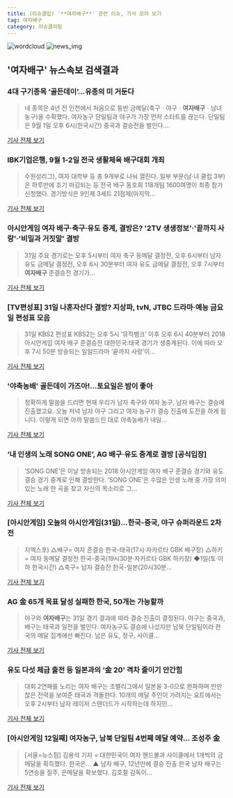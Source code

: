 ```yaml
---
title: (이슈클립) '**여자배구**' 관련 이슈, 기사 모아 보기
tag: 여자배구
category: 이슈클리핑
---
```

![wordcloud](https://s3.ap-northeast-2.amazonaws.com/lyrics101-wordcloud/2018-08-31-1535710320.png)
![news_img](https://user-images.githubusercontent.com/42597476/44507050-1206f400-a6e4-11e8-8d98-7ffbfebb353f.png)
## **'**여자배구**'** 뉴스속보 검색결과
### 4대 구기종목 ‘골든데이’…유종의 미 거둔다

>네 종목은 4년 전 인천에서 처음으로 동반 금메달(축구ㆍ야구ㆍ**여자배구**ㆍ남녀농구)을 수확했다. 여자농구 단일팀과 야구가 가장 먼저 스타트를 끊는다. 단일팀은 9월 1일 오후 6시(한국시간) 중국과 결승전을 벌인다....

<a href="http://www.hankookilbo.com/v/1823785295384802beb3e3656c8e80b8" target="_blank">기사 전체 보기</a>

### IBK기업은행, 9월 1-2일 전국 생활체육 배구대회 개최

>수원성리그), 여자 대학부 등 총 9개부로 나눠 열린다. 일부 부문(남·녀 클럽 3부)은 하루만에 조기 마감되는 등 전국 배구 동호회 118개팀 1600여명이 최종 참가 신청했다. 경기방식은 9인제 3세트 21점제(마지막...

<a href="http://sports.mk.co.kr/view.php?year=2018&no=548787" target="_blank">기사 전체 보기</a>

### 아시안게임 여자 배구·축구·유도 중계, 결방은? '2TV 생생정보'·'끝까지 사랑'·'비밀과 거짓말' 결방

>31일 주요 경기로는 오후 5시부터 여자 축구 동메달 결정전, 오후 6시부터 남자 유도 금메달 결정전, 오후 6시 30분부터 여자 유도 금메달 결정전, 오후 7시부터 **여자배구** 준결승전 경기가...

<a href="http://www.sportsq.co.kr/news/articleView.html?idxno=300917" target="_blank">기사 전체 보기</a>

### [TV편성표] 31일 나혼자산다 결방? 지상파, tvN, JTBC 드라마·예능 금요일 편성표 모음

>31일 KBS2 편성표 KBS2는 오후 5시 ‘뮤직뱅크’ 이후 오후 6시 40분부터 2018 아시안게임 여자 배구 준결승전 대한민국:태국 경기가 생중계된다. 이에 따라 오후 7시 50분 방송되는 일일드라마 ‘끝까지 사랑’이...

<a href="http://famtimes.co.kr/news/view/56357" target="_blank">기사 전체 보기</a>

### '야축농배' 골든데이 가즈아!...토요일은 밤이 좋아

>정확하게 말씀을 드리면 현재 우리가 남자 축구와 여자 농구, 남자 배구는 결승에 진출했고요. 오늘 저녁 남자 야구 그리고 여자 농구가 결승 진출에 도전을 하게 됩니다. 이렇게 되면 아까 말씀드린 대로 야축농배가 내일...

<a href="http://www.ytn.co.kr/_ln/0107_201808311527088678" target="_blank">기사 전체 보기</a>

### ‘내 인생의 노래 SONG ONE’, AG 배구·유도 중계로 결방 [공식입장]

>‘SONG ONE’은 이날 방송되는 2018 아시안게임 여자 배구 준결승 경기와 유도 결승 경기 중계로 인해 결방한다.     ‘SONG ONE’은 수많은 인생 노래 중 가장 의미 있는 노래 한 곡을 찾고 자신의 목소리로 그...

<a href="http://www.osen.co.kr/article/G1110979063" target="_blank">기사 전체 보기</a>

### [아시안게임] 오늘의 아시안게임(31일)…한국-중국, 야구 슈퍼라운드 2차전

>지엑스포) △배구= 여자 준결승 한국-태국(17시·자카르타 GBK 배구장) △하키= 여자 동메달 결정전 한국-중국(19시30분·자카르타 GBK 하키장) ◆1일(토·이하 한국시간) △축구= 남자 결승전 한국-일본(20시30분...

<a href="http://www.ajunews.com/view/20180831074047720" target="_blank">기사 전체 보기</a>

### AG 金 65개 목표 달성 실패한 한국, 50개는 가능할까

>야구와 **여자배구**는 31일 경기 결과에 따라 결승 진출이 결정된다. 야구는 중국과, 배구는 태국과 일전을 벌인다. 여자농구도 결승에 나섰지만 남북 단일팀이라 한국의 메달 집계에선 빠진다. 남은 유도, 정구, 사이클...

<a href="http://news.joins.com/article/olink/22523079" target="_blank">기사 전체 보기</a>

### 유도 다섯 체급 출전 등 일본과의 ‘金 20’ 격차 줄이기 안간힘

>대회 2연패를 노리는 여자 배구는 조별리그에서 일본을 3-0으로 완파하며 만만찮은 전력을 보여준 태국과 격돌한다. 10개의 메달 주인이 가려지는 요트에서는 오후 2시부터 남자 레이저 스탠더드가 시작하는데 하지민...

<a href="http://www.seoul.co.kr/news/newsView.php?id=20180831500042&wlog_tag3=naver" target="_blank">기사 전체 보기</a>

### [아시안게임 12일째] 여자농구, 남북 단일팀 4번째 메달 예약... 조성주 金

>[서울=뉴스핌] 김용석 기자 = 대한민국이 여자 핸드볼과 사이클에서 1개씩의 금메달을 획득했다. 한국은... ▲ 남자 배구, 12년만에 결승 진출 한국 남자 배구는 5연승을 질주, 은메달을 확보했다. 김호철 감독이...

<a href="http://www.newspim.com/news/view/20180830000535" target="_blank">기사 전체 보기</a>


